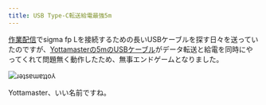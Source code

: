 ```yaml
---
title: USB Type-C転送給電最強5m
---
```

[作業配信](https://www.youtube.com/c/r7kamura)でsigma fp Lを接続するための長いUSBケーブルを探す日々を送っていたのですが、[Yottamasterの5mのUSBケーブル](https://www.amazon.co.jp/dp/B09Y1BY75P)がデータ転送と給電を同時にやってくれて問題無く動作したため、無事エンドゲームとなりました。

![](https://lh3.googleusercontent.com/7J3SVTQOQV4_-yc6bBQBAueEMyXe3rYi1ZcLW7dgdW8XCuYzG1jeZ8zVPuDEFFVc5Tx4WQhxebw-NZUw-MbVq1vCPnAiXeRLwQ-X4i-aOFHGHsqpLO6_wNryr3M3BRaT__6fngPUpkPjRLv2hY6N57uPb5a_8zJjeo-JjSGOuzyMQjTZCDlDbHZWGQ "ɹǝʇsɐɯɐʇʇo⅄")

Yottamaster、いい名前ですね。
